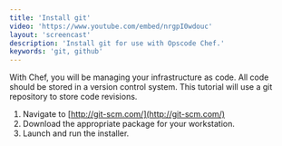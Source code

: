 ```yaml
---
title: 'Install git'
video: 'https://www.youtube.com/embed/nrgpI0wdouc'
layout: 'screencast'
description: 'Install git for use with Opscode Chef.'
keywords: 'git, github'
---
```


With Chef, you will be managing your infrastructure as code. All code should be stored in a version control system. This tutorial will use a git repository to store code revisions.

1. Navigate to [http://git-scm.com/](http://git-scm.com/)
1. Download the appropriate package for your workstation.
1. Launch and run the installer.
